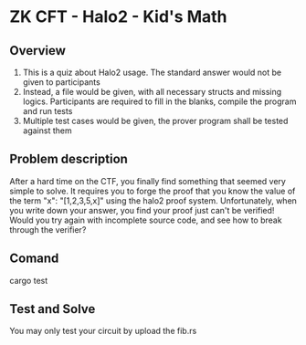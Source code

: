 # ZK CFT - Halo2 - Kid's Math

## Overview

1. This is a quiz about Halo2 usage. The standard answer would not be given to participants
2. Instead, a file would be given, with all necessary structs and missing logics. Participants are required to fill in the blanks, compile the program and run tests
3. Multiple test cases would be given, the prover program shall be tested against them

## Problem description

After a hard time on the CTF, you finally find something that seemed very simple to solve. It requires you to forge the proof that you know the value of the term "x": "[1,2,3,5,x]" using the halo2 proof system. Unfortunately, when you write down your answer, you find your proof just can't be verified! Would you try again with incomplete source code, and see how to break through the verifier?

## Comand

cargo test

## Test and Solve

You may only test your circuit by upload the fib.rs
